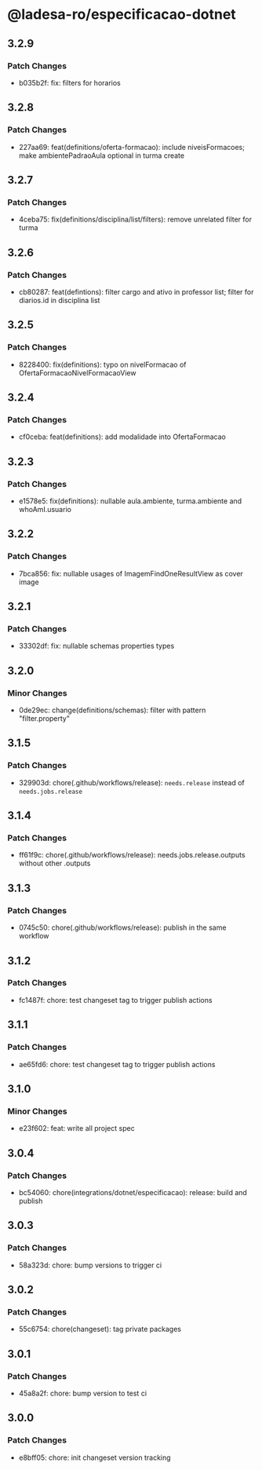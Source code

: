 # @ladesa-ro/especificacao-dotnet

## 3.2.9

### Patch Changes

- b035b2f: fix: filters for horarios

## 3.2.8

### Patch Changes

- 227aa69: feat(definitions/oferta-formacao): include niveisFormacoes; make ambientePadraoAula optional in turma create

## 3.2.7

### Patch Changes

- 4ceba75: fix(definitions/disciplina/list/filters): remove unrelated filter for turma

## 3.2.6

### Patch Changes

- cb80287: feat(defintions): filter cargo and ativo in professor list; filter for diarios.id in disciplina list

## 3.2.5

### Patch Changes

- 8228400: fix(definitions): typo on nivelFormacao of OfertaFormacaoNivelFormacaoView

## 3.2.4

### Patch Changes

- cf0ceba: feat(definitions): add modalidade into OfertaFormacao

## 3.2.3

### Patch Changes

- e1578e5: fix(definitions): nullable aula.ambiente, turma.ambiente and whoAmI.usuario

## 3.2.2

### Patch Changes

- 7bca856: fix: nullable usages of ImagemFindOneResultView as cover image

## 3.2.1

### Patch Changes

- 33302df: fix: nullable schemas properties types

## 3.2.0

### Minor Changes

- 0de29ec: change(definitions/schemas): filter with pattern "filter.property"

## 3.1.5

### Patch Changes

- 329903d: chore(.github/workflows/release): `needs.release` instead of `needs.jobs.release`

## 3.1.4

### Patch Changes

- ff61f9c: chore(.github/workflows/release): needs.jobs.release.outputs without other .outputs

## 3.1.3

### Patch Changes

- 0745c50: chore(.github/workflows/release): publish in the same workflow

## 3.1.2

### Patch Changes

- fc1487f: chore: test changeset tag to trigger publish actions

## 3.1.1

### Patch Changes

- ae65fd6: chore: test changeset tag to trigger publish actions

## 3.1.0

### Minor Changes

- e23f602: feat: write all project spec

## 3.0.4

### Patch Changes

- bc54060: chore(integrations/dotnet/especificacao): release: build and publish

## 3.0.3

### Patch Changes

- 58a323d: chore: bump versions to trigger ci

## 3.0.2

### Patch Changes

- 55c6754: chore(changeset): tag private packages

## 3.0.1

### Patch Changes

- 45a8a2f: chore: bump version to test ci

## 3.0.0

### Patch Changes

- e8bff05: chore: init changeset version tracking
